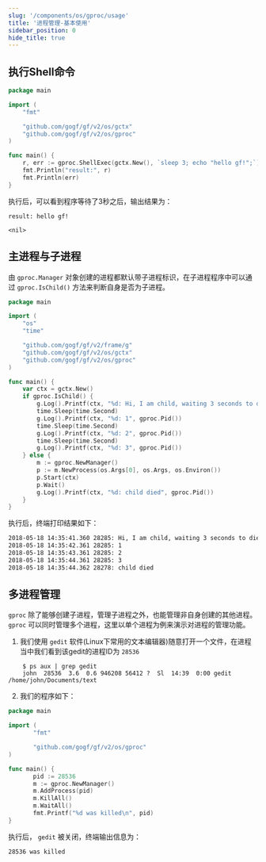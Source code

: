 ```yaml
---
slug: '/components/os/gproc/usage'
title: '进程管理-基本使用'
sidebar_position: 0
hide_title: true
---
```


## 执行Shell命令

```go
package main

import (
    "fmt"

    "github.com/gogf/gf/v2/os/gctx"
    "github.com/gogf/gf/v2/os/gproc"
)

func main() {
    r, err := gproc.ShellExec(gctx.New(), `sleep 3; echo "hello gf!";`)
    fmt.Println("result:", r)
    fmt.Println(err)
}
```

执行后，可以看到程序等待了3秒之后，输出结果为：

```
result: hello gf!

<nil>
```

## 主进程与子进程

由 `gproc.Manager` 对象创建的进程都默认带子进程标识，在子进程程序中可以通过 `gproc.IsChild()` 方法来判断自身是否为子进程。

```go
package main

import (
    "os"
    "time"

    "github.com/gogf/gf/v2/frame/g"
    "github.com/gogf/gf/v2/os/gctx"
    "github.com/gogf/gf/v2/os/gproc"
)

func main() {
    var ctx = gctx.New()
    if gproc.IsChild() {
        g.Log().Printf(ctx, "%d: Hi, I am child, waiting 3 seconds to die", gproc.Pid())
        time.Sleep(time.Second)
        g.Log().Printf(ctx, "%d: 1", gproc.Pid())
        time.Sleep(time.Second)
        g.Log().Printf(ctx, "%d: 2", gproc.Pid())
        time.Sleep(time.Second)
        g.Log().Printf(ctx, "%d: 3", gproc.Pid())
    } else {
        m := gproc.NewManager()
        p := m.NewProcess(os.Args[0], os.Args, os.Environ())
        p.Start(ctx)
        p.Wait()
        g.Log().Printf(ctx, "%d: child died", gproc.Pid())
    }
}
```

执行后，终端打印结果如下：

```html
2018-05-18 14:35:41.360 28285: Hi, I am child, waiting 3 seconds to die
2018-05-18 14:35:42.361 28285: 1
2018-05-18 14:35:43.361 28285: 2
2018-05-18 14:35:44.361 28285: 3
2018-05-18 14:35:44.362 28278: child died
```

## 多进程管理

`gproc` 除了能够创建子进程，管理子进程之外，也能管理非自身创建的其他进程。 `gproc` 可以同时管理多个进程，这里以单个进程为例来演示对进程的管理功能。

1. 我们使用 `gedit` 软件(Linux下常用的文本编辑器)随意打开一个文件，在进程当中我们看到该gedit的进程ID为 `28536`




```shell
    $ ps aux | grep gedit
    john  28536  3.6  0.6 946208 56412 ?  Sl  14:39  0:00 gedit /home/john/Documents/text
```

2. 我们的程序如下：









```go
package main

import (
       "fmt"

       "github.com/gogf/gf/v2/os/gproc"
)

func main() {
       pid := 28536
       m := gproc.NewManager()
       m.AddProcess(pid)
       m.KillAll()
       m.WaitAll()
       fmt.Printf("%d was killed\n", pid)
}
```





执行后， `gedit` 被关闭，终端输出信息为：









```
28536 was killed
```